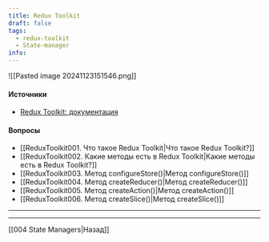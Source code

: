 ```yaml
---
title: Redux Toolkit
draft: false
tags:
  - redux-toolkit
  - State-manager
info:
---
```

![[Pasted image 20241123151546.png]]
#### Источники

* [Redux Toolkit: документация](https://redux-toolkit.js.org/)

#### Вопросы

* [[ReduxToolkit001. Что такое Redux Toolkit|Что такое Redux Toolkit?]]
* [[ReduxToolkit002. Какие методы есть в Redux Toolkit|Какие методы есть в Redux Toolkit?]]
* [[ReduxToolkit003. Метод configureStore()|Метод configureStore()]]
* [[ReduxToolkit004. Метод createReducer()|Метод createReducer()]]
* [[ReduxToolkit005. Метод createAction()|Метод createAction()]]
* [[ReduxToolkit006. Метод createSlice()|Метод createSlice()]]

___
___

[[004 State Managers|Назад]]
